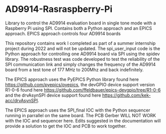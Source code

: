 # AD9914-Rasraspberry-Pi
Library to control the AD9914 evaluation board in single tone mode with a Raspberry Pi using SPI. Contains both a Python approach and an EPICS approach. EPICS approach controls four AD9914 boards 

This repository contains work I completed as part of a summer internship project during 2022 and will not be updated. 
The spi_user_input code is the Python approach for controlling one AD9914 board via SPI using the spidev library. 
The robustness test was code developed to test the reliability of the SPI communication link and simply changes the frequency of the AD9914 board from a test tone of 177 MHz to 200Mhz and back indefinitely.

The EPICS approach uses the PyEPICS Python library found here https://github.com/pyepics/pyepics, the devGPIO device support version R1-0-6 found here https://github.com/ffeldbauer/epics-devgpio/tree/R1-0-6
and the drvAsynSPI device support found here https://github.com/kek-acc/drvAsynSPI. 

The EPICS approach uses the SPI_final IOC with the Python sequencer running in parrallel on the same board. 
The PCB Gerber WILL NOT WORK with the IOC and sequencer here. 
Edits suggested in the documentation will provide a solution to get the IOC and PCB to work together.

